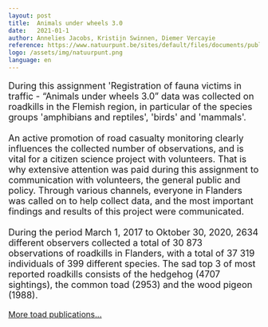 ```yaml
---
layout: post
title:  Animals under wheels 3.0
date:   2021-01-1
author: Annelies Jacobs, Kristijn Swinnen, Diemer Vercayie
reference: https://www.natuurpunt.be/sites/default/files/documents/publication/rapport_2021-11_dieren_onder_de_wielen_3.0.pdf
logo: /assets/img/natuurpunt.png
language: en
---
```


<p style="font-size:18px;">
During this assignment 'Registration of fauna victims in traffic - “Animals under wheels 3.0” data was collected on roadkills in the Flemish region, in particular of the species groups 'amphibians and reptiles', 'birds' and 'mammals'.
<br/>
<br/>
An active promotion of road casualty monitoring clearly influences the collected number of observations, and is vital for a citizen science project with volunteers. That is why extensive attention was paid during this assignment to communication with volunteers, the general public and policy. Through various channels, everyone in Flanders was called on to help collect data, and the most important findings and results of this project were communicated.
<br/>
<br/>
During the period March 1, 2017 to Oktober 30, 2020, 2634 different observers collected a total of 30 873 observations of roadkills in Flanders, with a total of 37 319 individuals of 399 different species. The sad top 3 of most reported roadkills consists of the hedgehog (4707 sightings), the common toad (2953) and the wood pigeon (1988).
</p>

<p style="font-size:16px;"><a href="https://www.natuurpunt.be/publicaties?search_api_views_fulltext=pad">More toad publications...</a></p>